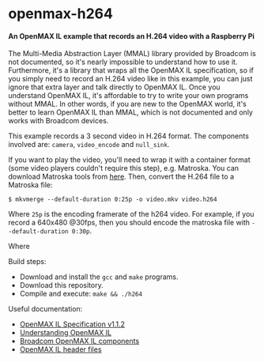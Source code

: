 openmax-h264
============

#### An OpenMAX IL example that records an H.264 video with a Raspberry Pi ####

The Multi-Media Abstraction Layer (MMAL) library provided by Broadcom is not documented, so it's nearly impossible to understand how to use it. Furthermore, it's a library that wraps all the OpenMAX IL specification, so if you simply need to record an H.264 video like in this example, you can just ignore that extra layer and talk directly to OpenMAX IL. Once you understand OpenMAX IL, it's affordable to try to write your own programs without MMAL. In other words, if you are new to the OpenMAX world, it's better to learn OpenMAX IL than MMAL, which is not documented and only works with Broadcom devices.

This example records a 3 second video in H.264 format. The components involved are: `camera`, `video_encode` and `null_sink`.

If you want to play the video, you'll need to wrap it with a container format (some video players couldn't require this step), e.g. Matroska. You can download Matroska tools from [here](http://www.bunkus.org/videotools/mkvtoolnix). Then, convert the H.264 file to a Matroska file:

```
$ mkvmerge --default-duration 0:25p -o video.mkv video.h264
```

Where `25p` is the encoding framerate of the h264 video. For example, if you record a 640x480 @30fps, then you should encode the matroska file with `--default-duration 0:30p`.

Where

Build steps:

- Download and install the `gcc` and `make` programs.
- Download this repository.
- Compile and execute: `make && ./h264`

Useful documentation:

- [OpenMAX IL Specification v1.1.2](https://www.khronos.org/registry/omxil/specs/OpenMAX_IL_1_1_2_Specification.pdf)
- [Understanding OpenMAX IL](http://www.slideshare.net/pchethan/understanding-open-max-il-18376762)
- [Broadcom OpenMAX IL components](https://github.com/raspberrypi/firmware/tree/master/documentation/ilcomponents)
- [OpenMAX IL header files](https://github.com/raspberrypi/firmware/tree/master/opt/vc/include/IL)